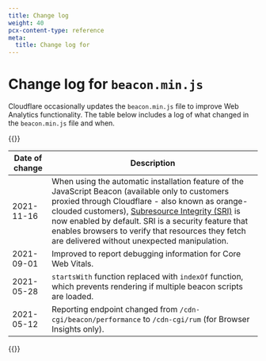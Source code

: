```yaml
---
title: Change log
weight: 40
pcx-content-type: reference
meta:
  title: Change log for
---
```


# Change log for `beacon.min.js`

Cloudflare occasionally updates the `beacon.min.js` file to improve Web Analytics functionality. The table below includes a log of what changed in the `beacon.min.js` file and when.

{{<table-wrap>}}

| Date of change | Description                                                                                                                                                                                                                                                                                                                                                                                                                                        |
| -------------- | -------------------------------------------------------------------------------------------------------------------------------------------------------------------------------------------------------------------------------------------------------------------------------------------------------------------------------------------------------------------------------------------------------------------------------------------------- |
| 2021-11-16     | When using the automatic installation feature of the JavaScript Beacon (available only to customers proxied through Cloudflare - also known as orange-clouded customers), [Subresource Integrity (SRI)](https://developer.mozilla.org/en-US/docs/Web/Security/Subresource_Integrity) is now enabled by default. SRI is a security feature that enables browsers to verify that resources they fetch are delivered without unexpected manipulation. |
| 2021-09-01     | Improved to report debugging information for Core Web Vitals.                                                                                                                                                                                                                                                                                                                                                                                      |
| 2021-05-28     | `startsWith` function replaced with `indexOf` function, which prevents rendering if multiple beacon scripts are loaded.                                                                                                                                                                                                                                                                                                                            |
| 2021-05-12     | Reporting endpoint changed from `/cdn-cgi/beacon/performance` to `/cdn-cgi/rum` (for Browser Insights only).                                                                                                                                                                                                                                                                                                                                       |

{{</table-wrap>}}

